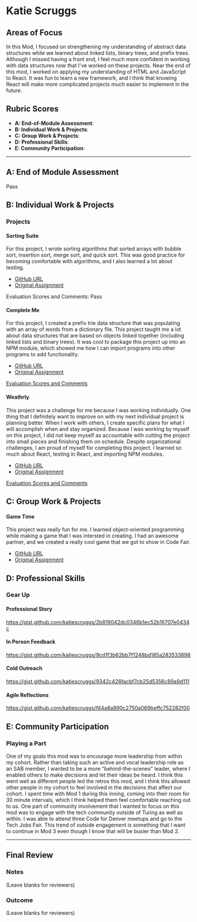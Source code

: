 # Katie Scruggs

## Areas of Focus

In this Mod, I focused on strengthening my understanding of abstract data structures while we learned about linked lists, binary trees, and prefix trees. Although I missed having a front end, I feel much more confident in working with data structures now that I've worked on these projects. Near the end of this mod, I worked on applying my understanding of HTML and JavaScript to React. It was fun to learn a new framework, and I think that knowing React will make more complicated projects much easier to implement in the future.

## Rubric Scores
* **A: End-of-Module Assessment**:
* **B: Individual Work & Projects**:
* **C: Group Work & Projects**:
* **D: Professional Skills**:
* **E: Community Participation**:

---------------------------

## A: End of Module Assessment

Pass

## B: Individual Work & Projects

### Projects

#### Sorting Suite

For this project, I wrote sorting algorithms that sorted arrays with bubble sort, insertion sort, merge sort, and quick sort. This was good practice for becoming comfortable with algorithms, and I also learned a lot about testing. 

* [GitHub URL](https://github.com/katiescruggs/sorting-suite)
* [Original Assignment](http://frontend.turing.io/projects/sorting-suite.html)

Evaluation Scores and Comments: Pass

#### Complete Me

For this project, I created a prefix trie data structure that was populating with an array of words from a dictionary file. This project taught me a lot about data structures that are based on objects linked together (including linked lists and binary trees). It was cool to package this project up into an NPM module, which showed me how I can import programs into other programs to add functionality.

* [GitHub URL](https://github.com/katiescruggs/complete-me)
* [Original Assignment](http://frontend.turing.io/projects/complete-me.html)

[Evaluation Scores and Comments](https://github.com/turingschool/front-end-submissions-public/blob/master/1708/mod-2/completeMe/katie.md)

#### Weathrly

This project was a challenge for me because I was working individually. One thing that I definitely want to improve on with my next individual project is planning better. When I work with others, I create specific plans for what I will accomplish when and stay organized. Because I was working by myself on this project, I did not keep myself as accountable with cutting the project into small pieces and finishing them on schedule. Despite organizational challenges, I am proud of myself for completing this project. I learned so much about React, testing in React, and importing NPM modules.

* [GitHub URL](https://github.com/katiescruggs/weathrly)
* [Original Assignment](http://frontend.turing.io/projects/weathrly.html)

[Evaluation Scores and Comments](https://github.com/turingschool/front-end-submissions-public/blob/master/1708/mod-2/weatherly/katie.md)

## C: Group Work & Projects

#### Game Time

This project was really fun for me. I learned object-oriented programming while making a game that I was intersted in creating. I had an awesome partner, and we created a really cool game that we got to show in Code Fair.

* [GitHub URL](https://github.com/katiescruggs/snake)
* [Original Assignment](http://frontend.turing.io/projects/game-time.html)

## D: Professional Skills

### Gear Up
#### Professional Story
https://gist.github.com/katiescruggs/2b819042dc0346b1ec52b16707e0434c

#### In Person Feedback
https://gist.github.com/katiescruggs/9cd1f3b62bb7f1248bd185a283533898

#### Cold Outreach
https://gist.github.com/katiescruggs/9342c426facbf7cb25d5356c89a9d111

#### Agile Reflections 
https://gist.github.com/katiescruggs/f44a8a890c2750a069beffc752282f00

## E: Community Participation

### Playing a Part
One of my goals this mod was to encourage more leadership from within my cohort. Rather than taking such an active and vocal leadership role as an SAB member, I wanted to be a more "behind-the-scenes" leader, where I enabled others to make decisions and let their ideas be heard. I think this went well as different people led the retros this mod, and I think this allowed other people in my cohort to feel involved in the decisions that affect our cohort. I spent time with Mod 1 during this inning, coming into their room for 30 minute intervals, which I think helped them feel comfortable reaching out to us. One part of community involvement that I wanted to focus on this mod was to engage with the tech community outside of Turing as well as within. I was able to attend three Code for Denver meetups and go to the Tech Jobs Fair. This trend of outside engagement is something that I want to continue in Mod 3 even though I know that will be busier than Mod 2.

----------------------------

## Final Review

### Notes

(Leave blanks for reviewers)

### Outcome

(Leave blanks for reviewers)
